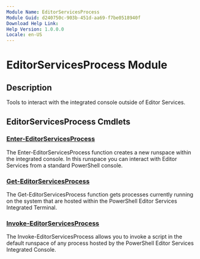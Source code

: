 ```yaml
---
Module Name: EditorServicesProcess
Module Guid: d240750c-903b-451d-aa69-f7be0518940f
Download Help Link:
Help Version: 1.0.0.0
Locale: en-US
---
```


# EditorServicesProcess Module

## Description

Tools to interact with the integrated console outside of Editor Services.

## EditorServicesProcess Cmdlets

### [Enter-EditorServicesProcess](Enter-EditorServicesProcess.md)

The Enter-EditorServicesProcess function creates a new runspace within the integrated console. In this runspace you can interact with Editor Services from a standard PowerShell console.

### [Get-EditorServicesProcess](Get-EditorServicesProcess.md)

The Get-EditorServicesProcess function gets processes currently running on the system that are hosted within the PowerShell Editor Services Integrated Terminal.

### [Invoke-EditorServicesProcess](Invoke-EditorServicesProcess.md)

The Invoke-EditorServicesProcess allows you to invoke a script in the default runspace of any process hosted by the PowerShell Editor Services Integrated Console.
